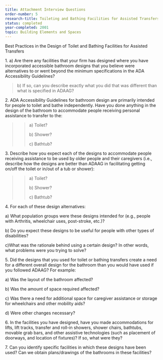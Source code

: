 ```yaml
---
title: Attachment Interview Questions
order-number: 5
research-title: Toileting and Bathing Facilities for Assisted Transfers
status: completed
year-completed: 2001
topic: Building Elements and Spaces
---
```


Best Practices in the Design of Toilet and Bathing Facilities for Assisted Transfers

1\. a) Are there any facilities that your firm has designed where you have incorporated accessible bathroom designs that you believe were alternatives to or went beyond the minimum specifications in the ADA Accessibility Guidelines?

> b) If so, can you describe exactly what you did that was different than what is specified in ADAAG?

2\. ADA Accessibility Guidelines for bathroom design are primarily intended for people to toilet and bathe independently. Have you done anything in the design of the bathroom to accommodate people receiving personal assistance to transfer to the:

> > a) Toilet?
> >
> > b) Shower?
> >
> > c) Bathtub?

3\. Describe how you expect each of the designs to accommodate people receiving assistance to be used by older people and their caregivers (i.e., describe how the designs are better than ADAAG in facilitating getting on/off the toilet or in/out of a tub or shower):

> > a) Toilet?
> >
> > b) Shower?
> >
> > c) Bathtub?

4\. For each of these design alternatives:

a) What population groups were these designs intended for (e.g., people with Arthritis, wheelchair uses, post-stroke, etc.)?

b) Do you expect these designs to be useful for people with other types of disabilities?

c)What was the rationale behind using a certain design? In other words, what problems were you trying to solve?

5\. Did the designs that you used for toilet or bathing transfers create a need for a different overall design for the bathroom than you would have used if you followed ADAAG? For example:

a) Was the layout of the bathroom affected?

b) Was the amount of space required affected?

c) Was there a need for additional space for caregiver assistance or storage for wheelchairs and other mobility aids?

d) Were other changes necessary? 

6\. In the facilities you have designed, have you made accommodations for lifts, lift tracks, transfer and roll-in showers, shower chairs, bathtubs, movable grab bars, and other assistive technologies (such as placement of doorways, and location of fixtures)? If so, what were they?

7\. Can you identify specific facilities in which these designs have been used? Can we obtain plans/drawings of the bathrooms in these facilities?
